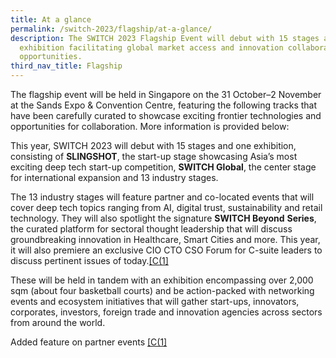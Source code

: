 ```yaml
---
title: At a glance
permalink: /switch-2023/flagship/at-a-glance/
description: The SWITCH 2023 Flagship Event will debut with 15 stages and one
  exhibition facilitating global market access and innovation collaboration
  opportunities.
third_nav_title: Flagship
---
```

 The flagship event will be held in Singapore on the 31 October–2 November at the Sands Expo & Convention Centre, featuring the following tracks that have been carefully curated to showcase exciting frontier technologies and opportunities for collaboration. More information is provided below:

This year, SWITCH 2023 will debut with 15 stages and one exhibition, consisting of **SLINGSHOT**, the start-up stage showcasing Asia’s most exciting deep tech start-up competition, **SWITCH Global**, the center stage for international expansion and 13 industry stages.

The 13 industry stages will feature partner and co-located events that will cover deep tech topics ranging from AI, digital trust, sustainability and retail technology. They will also spotlight the signature **SWITCH Beyond** **Series**, the curated platform for sectoral thought leadership that will discuss groundbreaking innovation in Healthcare, Smart Cities and more. This year, it will also premiere an exclusive CIO CTO CSO Forum for C-suite leaders to discuss pertinent issues of today.[\[C(1\]](#_msocom_1) 

These will be held in tandem with an exhibition encompassing over 2,000 sqm (about four basketball courts) and be action-packed with networking events and ecosystem initiatives that will gather start\-ups, innovators, corporates, investors, foreign trade and innovation agencies across sectors from around the world.

Added feature on partner events [\[C(1\]](#_msoanchor_1)